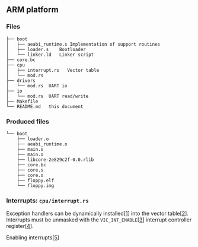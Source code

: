 ## ARM platform
### Files
```
├── boot
│   ├── aeabi_runtime.s Implementation of support routines
│   ├── loader.s    Bootloader
│   └── linker.ld   Linker script
├── core.bc
├── cpu
│   ├── interrupt.rs   Vector table
│   └── mod.rs
├── drivers
│   └── mod.rs  UART io
├── io
│   └── mod.rs  UART read/write
├── Makefile
└── README.md   this document
```

### Produced files
```
└── boot
    ├── loader.o
    ├── aeabi_runtime.o
    ├── main.s
    ├── main.o
    ├── libcore-2e829c2f-0.0.rlib
    ├── core.bc
    ├── core.s
    ├── core.o
    ├── floppy.elf
    └── floppy.img
```

### Interrupts: `cpu/interrupt.rs`

Exception handlers can be dynamically installed[[1]] into the vector table[[2]].
Interrupts must be unmasked with the `VIC_INT_ENABLE`[[3]] interrupt controller register[[4]].

Enabling interrupts[[5]]

[1]: http://infocenter.arm.com/help/index.jsp?topic=/com.arm.doc.dui0056d/Caccfahd.html
[2]: http://infocenter.arm.com/help/index.jsp?topic=/com.arm.doc.dui0203j/Cihdidh2.html
[3]: http://infocenter.arm.com/help/index.jsp?topic=/com.arm.doc.ddi0273a/Cihiicbh.html
[4]: http://infocenter.arm.com/help/index.jsp?topic=/com.arm.doc.dui0225d/I1042232.html
[5]: http://balau82.wordpress.com/2012/04/15/arm926-interrupts-in-qemu/ "ARM926 interrupts in QEMU"
